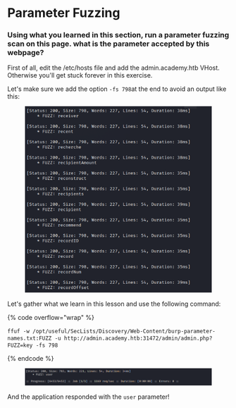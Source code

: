 # Parameter Fuzzing

### Using what you learned in this section, run a parameter fuzzing scan on this page. what is the parameter accepted by this webpage?



First of all, edit the /etc/hosts file and add the admin.academy.htb VHost. Otherwise you'll get stuck forever in this exercise.

Let's make sure we add the option `-fs 798`at the end to avoid an output like this:

<figure><img src="../../../.gitbook/assets/image (3) (1) (1) (1) (1) (1) (1) (1) (1) (1) (1) (1) (1) (1) (1).png" alt=""><figcaption></figcaption></figure>

Let's gather what we learn in this lesson and use the following command:

{% code overflow="wrap" %}
```shell
ffuf -w /opt/useful/SecLists/Discovery/Web-Content/burp-parameter-names.txt:FUZZ -u http://admin.academy.htb:31472/admin/admin.php?FUZZ=key -fs 798
```
{% endcode %}

<figure><img src="../../../.gitbook/assets/image (1) (1) (1) (1) (1) (1) (1) (1) (1) (1) (1) (1) (1) (1) (1) (1) (1) (1) (1) (1) (1).png" alt=""><figcaption></figcaption></figure>

And the application responded with the `user` parameter!
